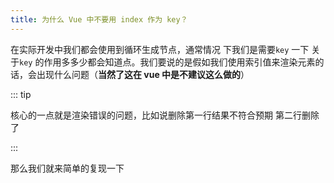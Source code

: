 ```yaml
---
title: 为什么 Vue 中不要用 index 作为 key？
---
```


在实际开发中我们都会使用到循环生成节点，通常情况 下我们是需要`key` 一下 关于`key` 的作用多多少都会知道点。我们要说的是假如我们使用索引值来渲染元素的话，会出现什么问题（**当然了这在 vue 中是不建议这么做的**）

::: tip

核心的一点就是渲染错误的问题，比如说删除第一行结果不符合预期 第二行删除了

:::

那么我们就来简单的复现一下
